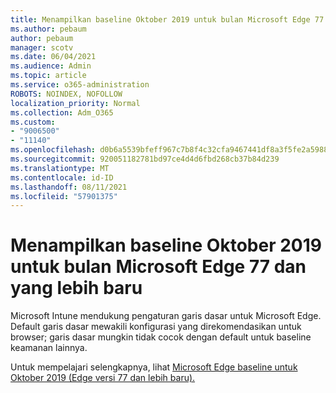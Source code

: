 ```yaml
---
title: Menampilkan baseline Oktober 2019 untuk bulan Microsoft Edge 77 dan yang lebih baru
ms.author: pebaum
author: pebaum
manager: scotv
ms.date: 06/04/2021
ms.audience: Admin
ms.topic: article
ms.service: o365-administration
ROBOTS: NOINDEX, NOFOLLOW
localization_priority: Normal
ms.collection: Adm_O365
ms.custom:
- "9006500"
- "11140"
ms.openlocfilehash: d0b6a5539bfeff967c7b8f4c32cfa9467441df8a3f5fe2a59886b2f3457a3c68
ms.sourcegitcommit: 920051182781bd97ce4d4d6fbd268cb37b84d239
ms.translationtype: MT
ms.contentlocale: id-ID
ms.lasthandoff: 08/11/2021
ms.locfileid: "57901375"
---
```

# <a name="view-the-october-2019-baseline-for-microsoft-edge-versions-77-and-later"></a>Menampilkan baseline Oktober 2019 untuk bulan Microsoft Edge 77 dan yang lebih baru

Microsoft Intune mendukung pengaturan garis dasar untuk Microsoft Edge. Default garis dasar mewakili konfigurasi yang direkomendasikan untuk browser; garis dasar mungkin tidak cocok dengan default untuk baseline keamanan lainnya.

Untuk mempelajari selengkapnya, lihat [Microsoft Edge baseline untuk Oktober 2019 (Edge versi 77 dan lebih baru).](https://docs.microsoft.com/mem/intune/protect/security-baseline-settings-edge?pivots=edge-october-2019)